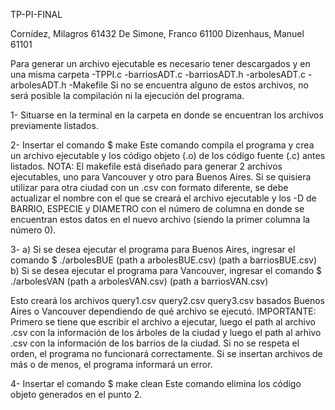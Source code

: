 TP-PI-FINAL

Cornídez, Milagros 61432
De Simone, Franco 61100
Dizenhaus, Manuel 61101

Para generar un archivo ejecutable es necesario tener descargados y en una misma carpeta
  -TPPI.c
  -barriosADT.c 
  -barriosADT.h
  -arbolesADT.c
  -arbolesADT.h
  -Makefile
Si no se encuentra alguno de estos archivos, no será posible la compilación ni la ejecución del programa.

1- Situarse en la terminal en la carpeta en donde se encuentran los archivos previamente listados.

2- Insertar el comando
  $ make
 Este comando compila el programa y crea un archivo ejecutable y los código objeto (.o) de los código fuente (.c) antes listados.
NOTA: El makefile está diseñado para generar 2 archivos ejecutables, uno para Vancouver y otro para Buenos Aires. Si se quisiera utilizar para otra ciudad con un .csv con formato diferente, se debe actualizar el nombre con el que se creará el archivo ejecutable y los -D de BARRIO, ESPECIE y DIAMETRO con el número de columna en donde se encuentran estos datos en el nuevo archivo (siendo la primer columna la número 0).

3- 
  a) Si se desea ejecutar el programa para Buenos Aires, ingresar el comando
       $ ./arbolesBUE (path a arbolesBUE.csv) (path a barriosBUE.csv)
  b) Si se desea ejecutar el programa para Vancouver, ingresar el comando
       $ ./arbolesVAN (path a arbolesVAN.csv) (path a barriosVAN.csv)
       
Esto creará los archivos query1.csv query2.csv query3.csv basados Buenos Aires o Vancouver dependiendo de qué archivo se ejecutó.
IMPORTANTE: Primero se tiene que escribir el archivo a ejecutar, luego el path al archivo .csv con la información de los árboles de la ciudad y luego el path al arhivo .csv con la información de los barrios de la ciudad.
Si no se respeta el orden, el programa no funcionará correctamente. Si se insertan archivos de más o de menos, el programa informará un error.

4- Insertar el comando
  $ make clean
Este comando elimina los código objeto generados en el punto 2. 



